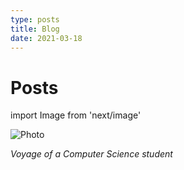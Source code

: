 ```yaml
---
type: posts 
title: Blog
date: 2021-03-18
---
```


# Posts

import Image from 'next/image'

<Image
  src="/images/mmm.png"
  alt="Photo"
  width={250}
  height={100}
  priority
  className="next-image"
/>

*Voyage of a Computer Science student*
